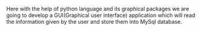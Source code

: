 Here with the help of python language and its graphical packages we are going to develop a GUI(Graphical user interface) application which will read the information given by the user and store them into MySql database.

